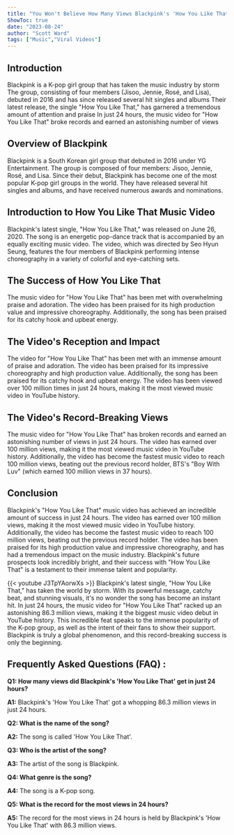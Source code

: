 ```yaml
---
title: "You Won't Believe How Many Views Blackpink's 'How You Like That' Got in Just 24 Hours!"
ShowToc: true 
date: "2023-08-24"
author: "Scott Ward" 
tags: ["Music","Viral Videos"]
---
```

## Introduction

Blackpink is a K-pop girl group that has taken the music industry by storm The group, consisting of four members (Jisoo, Jennie, Rosé, and Lisa), debuted in 2016 and has since released several hit singles and albums Their latest release, the single "How You Like That," has garnered a tremendous amount of attention and praise In just 24 hours, the music video for "How You Like That" broke records and earned an astonishing number of views

## Overview of Blackpink

Blackpink is a South Korean girl group that debuted in 2016 under YG Entertainment. The group is composed of four members: Jisoo, Jennie, Rosé, and Lisa. Since their debut, Blackpink has become one of the most popular K-pop girl groups in the world. They have released several hit singles and albums, and have received numerous awards and nominations.

## Introduction to How You Like That Music Video

Blackpink's latest single, "How You Like That," was released on June 26, 2020. The song is an energetic pop-dance track that is accompanied by an equally exciting music video. The video, which was directed by Seo Hyun Seung, features the four members of Blackpink performing intense choreography in a variety of colorful and eye-catching sets.

## The Success of How You Like That

The music video for "How You Like That" has been met with overwhelming praise and adoration. The video has been praised for its high production value and impressive choreography. Additionally, the song has been praised for its catchy hook and upbeat energy.

## The Video's Reception and Impact

The video for "How You Like That" has been met with an immense amount of praise and adoration. The video has been praised for its impressive choreography and high production value. Additionally, the song has been praised for its catchy hook and upbeat energy. The video has been viewed over 100 million times in just 24 hours, making it the most viewed music video in YouTube history.

## The Video's Record-Breaking Views

The music video for "How You Like That" has broken records and earned an astonishing number of views in just 24 hours. The video has earned over 100 million views, making it the most viewed music video in YouTube history. Additionally, the video has become the fastest music video to reach 100 million views, beating out the previous record holder, BTS's "Boy With Luv" (which earned 100 million views in 37 hours).

## Conclusion

Blackpink's "How You Like That" music video has achieved an incredible amount of success in just 24 hours. The video has earned over 100 million views, making it the most viewed music video in YouTube history. Additionally, the video has become the fastest music video to reach 100 million views, beating out the previous record holder. The video has been praised for its high production value and impressive choreography, and has had a tremendous impact on the music industry. Blackpink's future prospects look incredibly bright, and their success with "How You Like That" is a testament to their immense talent and popularity.

{{< youtube J3TpYAorwXs >}} 
Blackpink's latest single, "How You Like That," has taken the world by storm. With its powerful message, catchy beat, and stunning visuals, it's no wonder the song has become an instant hit. In just 24 hours, the music video for "How You Like That" racked up an astonishing 86.3 million views, making it the biggest music video debut in YouTube history. This incredible feat speaks to the immense popularity of the K-pop group, as well as the intent of their fans to show their support. Blackpink is truly a global phenomenon, and this record-breaking success is only the beginning.

## Frequently Asked Questions (FAQ) :
**Q1: How many views did Blackpink's 'How You Like That' get in just 24 hours?**

**A1:** Blackpink's 'How You Like That' got a whopping 86.3 million views in just 24 hours.

**Q2: What is the name of the song?**

**A2:** The song is called 'How You Like That'.

**Q3: Who is the artist of the song?**

**A3:** The artist of the song is Blackpink.

**Q4: What genre is the song?**

**A4:** The song is a K-pop song.

**Q5: What is the record for the most views in 24 hours?**

**A5:** The record for the most views in 24 hours is held by Blackpink's 'How You Like That' with 86.3 million views.



